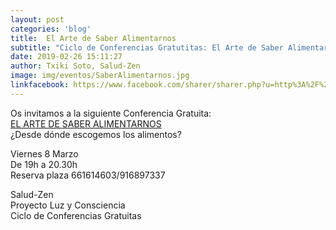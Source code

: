 ```yaml
---
layout: post
categories: 'blog'
title:  El Arte de Saber Alimentarnos
subtitle: "Ciclo de Conferencias Gratutitas: El Arte de Saber Alimentarnos"
date: 2019-02-26 15:11:27
author: Txiki Soto, Salud-Zen
image: img/eventos/SaberAlimentarnos.jpg
linkfacebook: https://www.facebook.com/sharer/sharer.php?u=http%3A%2F%2Fwww.salud-zen.com%2Fblog%2F2019%2F02%2F26%2Fconferencia-arte-saber-alimentarnos.html&amp;src=sdkpreparse
---
```


Os invitamos a la siguiente Conferencia Gratuita:  
[EL ARTE DE SABER ALIMENTARNOS][conferencia]  
¿Desde dónde escogemos los alimentos?  

Viernes 8 Marzo   
De 19h a 20.30h  
Reserva plaza 661614603/916897337  

Salud-Zen  
Proyecto Luz y Consciencia  
Ciclo de Conferencias Gratuitas  

[conferencia]:{{site.url}}{{site.baseurl}}/evento/2019/03/08/conferencia-saber-alimentarnos.html
